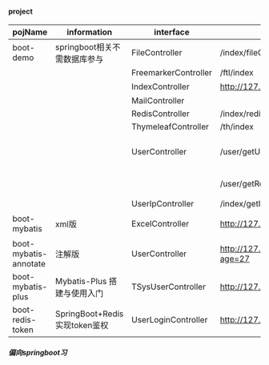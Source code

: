 #### project

pojName | information | interface | url | info
-------| -----| -----|-----|-----|
boot-demo| springboot相关不需数据库参与 | FileController | /index/fileOper  | 文件上传下载
 |  |  |FreemarkerController | /ftl/index | Freemarker
 |  |  | IndexController | http://127.0.0.1:8081/xboot/# | 主页
 |  |  |MailController |  | 
 |  |  |RedisController | /index/redisHandler | Redis
  |  |  |ThymeleafController | /th/index | Thymeleaf
  |  |  |UserController | /user/getUserJSON | json对象的构建-jackson
  |  |  | |  /user/getResource | 资源文件获取
 |  |  |UserIpController | /index/getIp | 
boot-mybatis| xml版                    | ExcelController  |  http://127.0.0.1:8085/xboot/index/exportExcel |  数据表格导出
boot-mybatis-annotate| 注解版          | UserController   |  http://127.0.0.1:8080/user/getUsersByAge?age=27 | 
boot-mybatis-plus| Mybatis-Plus 搭建与使用入门| TSysUserController  |  http://127.0.0.1:8083/tSysUser/testSelect | 
boot-redis-token| SpringBoot+Redis实现token鉴权| UserLoginController  | http://127.0.0.1:8082/xboot/user/hello  | 




##### 偏向springboot习
